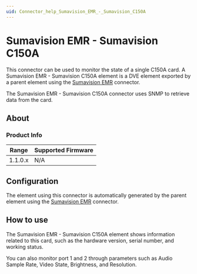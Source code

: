 ```yaml
---
uid: Connector_help_Sumavision_EMR_-_Sumavision_C150A
---
```


# Sumavision EMR - Sumavision C150A

This connector can be used to monitor the state of a single C150A card. A Sumavision EMR - Sumavision C150A element is a DVE element exported by a parent element using the [Sumavision EMR](xref:Connector_help_Sumavision_EMR) connector.

The Sumavision EMR - Sumavision C150A connector uses SNMP to retrieve data from the card.

## About

### Product Info

| Range     | Supported Firmware     |
|-----------|------------------------|
| 1.1.0.x   | N/A                    |

## Configuration

The element using this connector is automatically generated by the parent element using the [Sumavision EMR](xref:Connector_help_Sumavision_EMR) connector.

## How to use

The Sumavision EMR - Sumavision C150A element shows information related to this card, such as the hardware version, serial number, and working status.

You can also monitor port 1 and 2 through parameters such as Audio Sample Rate, Video State, Brightness, and Resolution.
